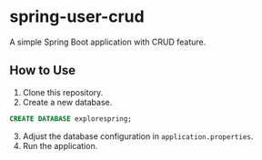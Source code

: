 # spring-user-crud

A simple Spring Boot application with CRUD feature.

## How to Use

1. Clone this repository.
2. Create a new database.

```sql
CREATE DATABASE explorespring;
```

3. Adjust the database configuration in `application.properties`.
4. Run the application.